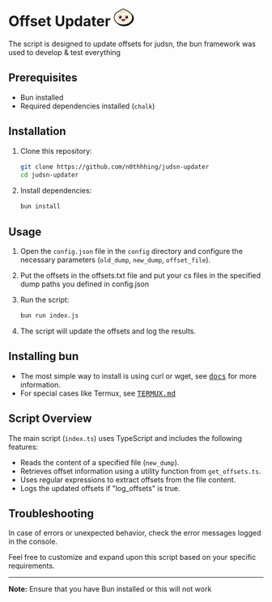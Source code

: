 # Offset Updater <img src="assets/logo.svg" alt="Bun" width="40" style="border-radius:50%; margin-right: 10px;"/>

The script is designed to update offsets for judsn, the bun framework was used to develop & test everything

## Prerequisites

- Bun installed
- Required dependencies installed (`chalk`)

## Installation

1. Clone this repository:

    ```bash
    git clone https://github.com/n0thhhing/judsn-updater
    cd judsn-updater
    ```

2. Install dependencies:

    ```bash
    bun install
    ```

## Usage

1. Open the `config.json` file in the `config` directory and configure the necessary parameters (`old_dump`, `new_dump`, `offset_file`).

2. Put the offsets in the offsets.txt file and put your cs files in the specified dump paths you defined in config.json

3. Run the script:

    ```bash
    bun run index.js
    ```

4. The script will update the offsets and log the results.

## Installing bun

- The most simple way to install is using curl or wget, see [<kbd>docs</kbd>](https://bun.sh/docs/installation) for more information.
- For special cases like Termux, see <span style="margin-right: 5px;">[<kbd>TERMUX.md</kbd>](docs/TERMUX.md)</span>

## Script Overview

The main script (`index.ts`) uses TypeScript and includes the following features:

- Reads the content of a specified file (`new_dump`).
- Retrieves offset information using a utility function from `get_offsets.ts`.
- Uses regular expressions to extract offsets from the file content.
- Logs the updated offsets if "log_offsets" is true.

## Troubleshooting

In case of errors or unexpected behavior, check the error messages logged in the console.

Feel free to customize and expand upon this script based on your specific requirements.

---

**Note:** Ensure that you have Bun installed or this will not work

<!---------------------------------------------------------------------------->

[KBD]: docs/TERMUX.md
[#]: #
